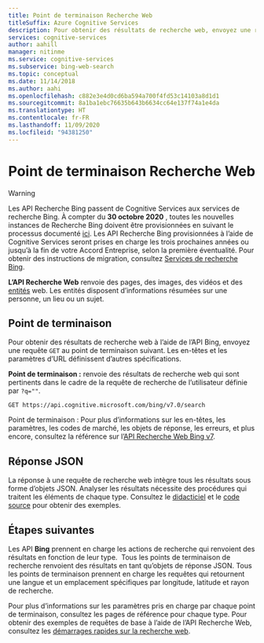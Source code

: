 ```yaml
---
title: Point de terminaison Recherche Web
titleSuffix: Azure Cognitive Services
description: Pour obtenir des résultats de recherche web, envoyez une requête `GET` au point de terminaison suivant. Les en-têtes et les paramètres d’URL définissent d’autres spécifications.
services: cognitive-services
author: aahill
manager: nitinme
ms.service: cognitive-services
ms.subservice: bing-web-search
ms.topic: conceptual
ms.date: 11/14/2018
ms.author: aahi
ms.openlocfilehash: c882e3e4d0cd6ba594a700f4fd53c14103a8d1d1
ms.sourcegitcommit: 8a1ba1ebc76635b643b6634cc64e137f74a1e4da
ms.translationtype: HT
ms.contentlocale: fr-FR
ms.lasthandoff: 11/09/2020
ms.locfileid: "94381250"
---
```

# <a name="web-search-endpoint"></a>Point de terminaison Recherche Web

> [!WARNING]
> Les API Recherche Bing passent de Cognitive Services aux services de recherche Bing. À compter du **30 octobre 2020** , toutes les nouvelles instances de Recherche Bing doivent être provisionnées en suivant le processus documenté [ici](/bing/search-apis/bing-web-search/create-bing-search-service-resource).
> Les API Recherche Bing provisionnées à l’aide de Cognitive Services seront prises en charge les trois prochaines années ou jusqu’à la fin de votre Accord Entreprise, selon la première éventualité.
> Pour obtenir des instructions de migration, consultez [Services de recherche Bing](/bing/search-apis/bing-web-search/create-bing-search-service-resource).

**L’API Recherche Web** renvoie des pages, des images, des vidéos et des [entités](../bing-entities-search/overview.md) web. Les entités disposent d’informations résumées sur une personne, un lieu ou un sujet.

## <a name="endpoint"></a>Point de terminaison

Pour obtenir des résultats de recherche web à l’aide de l’API Bing, envoyez une requête `GET` au point de terminaison suivant. Les en-têtes et les paramètres d’URL définissent d’autres spécifications.

**Point de terminaison :** renvoie des résultats de recherche web qui sont pertinents dans le cadre de la requête de recherche de l’utilisateur définie par `?q=""`.

```http
GET https://api.cognitive.microsoft.com/bing/v7.0/search
```

Point de terminaison : Pour plus d’informations sur les en-têtes, les paramètres, les codes de marché, les objets de réponse, les erreurs, et plus encore, consultez la référence sur l’[API Recherche Web Bing v7](/rest/api/cognitiveservices-bingsearch/bing-web-api-v7-reference).

## <a name="response-json"></a>Réponse JSON

La réponse à une requête de recherche web intègre tous les résultats sous forme d’objets JSON. Analyser les résultats nécessite des procédures qui traitent les éléments de chaque type. Consultez le [didacticiel](./tutorial-bing-web-search-single-page-app.md) et le [code source](https://github.com/Azure-Samples/cognitive-services-REST-api-samples/tree/master/Tutorials/Bing-Web-Search) pour obtenir des exemples.

## <a name="next-steps"></a>Étapes suivantes

Les API **Bing** prennent en charge les actions de recherche qui renvoient des résultats en fonction de leur type.  Tous les points de terminaison de recherche renvoient des résultats en tant qu’objets de réponse JSON.  Tous les points de terminaison prennent en charge les requêtes qui retournent une langue et un emplacement spécifiques par longitude, latitude et rayon de recherche.

Pour plus d’informations sur les paramètres pris en charge par chaque point de terminaison, consultez les pages de référence pour chaque type.
Pour obtenir des exemples de requêtes de base à l’aide de l’API Recherche Web, consultez les [ démarrages rapides sur la recherche web](./overview.md).